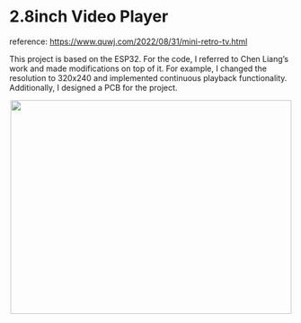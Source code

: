 # 2.8inch Video Player

reference: https://www.quwj.com/2022/08/31/mini-retro-tv.html

This project is based on the ESP32. For the code, I referred to Chen Liang’s work and made modifications on top of it. For example, I changed the resolution to 320x240 and implemented continuous playback functionality. Additionally, I designed a PCB for the project. 

<div align=center>
	<img src="https://github.com/myry07/2.8inch-video-player/blob/main/04.Fotos/pcb1.png" width="500" height="380">
</div>